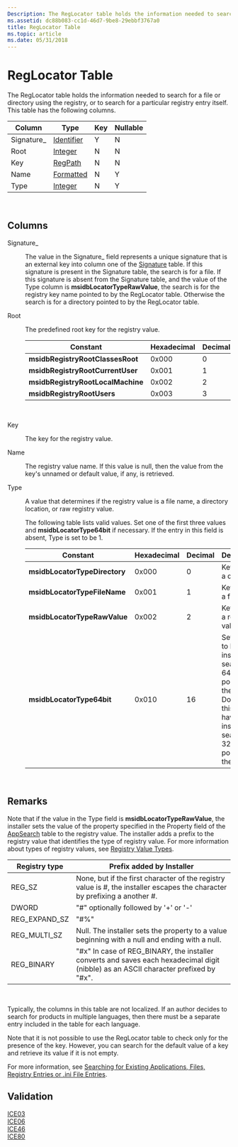 ```yaml
---
Description: The RegLocator table holds the information needed to search for a file or directory using the registry, or to search for a particular registry entry itself. This table has the following columns.
ms.assetid: dc88b083-cc1d-46d7-9be8-29ebbf3767a0
title: RegLocator Table
ms.topic: article
ms.date: 05/31/2018
---
```


# RegLocator Table

The RegLocator table holds the information needed to search for a file or directory using the registry, or to search for a particular registry entry itself. This table has the following columns.



| Column      | Type                         | Key | Nullable |
|-------------|------------------------------|-----|----------|
| Signature\_ | [Identifier](identifier.md) | Y   | N        |
| Root        | [Integer](integer.md)       | N   | N        |
| Key         | [RegPath](regpath.md)       | N   | N        |
| Name        | [Formatted](formatted.md)   | N   | Y        |
| Type        | [Integer](integer.md)       | N   | Y        |



 

## Columns

<dl> <dt>

<span id="Signature_"></span><span id="signature_"></span><span id="SIGNATURE_"></span>Signature\_
</dt> <dd>

The value in the Signature\_ field represents a unique signature that is an external key into column one of the [Signature](signature-table.md) table. If this signature is present in the Signature table, the search is for a file. If this signature is absent from the Signature table, and the value of the Type column is **msidbLocatorTypeRawValue**, the search is for the registry key name pointed to by the RegLocator table. Otherwise the search is for a directory pointed to by the RegLocator table.

</dd> <dt>

<span id="Root"></span><span id="root"></span><span id="ROOT"></span>Root
</dt> <dd>

The predefined root key for the registry value.



| Constant                          | Hexadecimal | Decimal | Root key             |
|-----------------------------------|-------------|---------|----------------------|
| **msidbRegistryRootClassesRoot**  | 0x000       | 0       | HKEY\_CLASSES\_ROOT  |
| **msidbRegistryRootCurrentUser**  | 0x001       | 1       | HKEY\_CURRENT\_USER  |
| **msidbRegistryRootLocalMachine** | 0x002       | 2       | HKEY\_LOCAL\_MACHINE |
| **msidbRegistryRootUsers**        | 0x003       | 3       | HKEY\_USERS          |



 

</dd> <dt>

<span id="Key"></span><span id="key"></span><span id="KEY"></span>Key
</dt> <dd>

The key for the registry value.

</dd> <dt>

<span id="Name"></span><span id="name"></span><span id="NAME"></span>Name
</dt> <dd>

The registry value name. If this value is null, then the value from the key's unnamed or default value, if any, is retrieved.

</dd> <dt>

<span id="Type"></span><span id="type"></span><span id="TYPE"></span>Type
</dt> <dd>

A value that determines if the registry value is a file name, a directory location, or raw registry value.

The following table lists valid values. Set one of the first three values and **msidbLocatorType64bit** if necessary. If the entry in this field is absent, Type is set to be 1.



| Constant                      | Hexadecimal | Decimal | Description                                                                                                                                                        |
|-------------------------------|-------------|---------|--------------------------------------------------------------------------------------------------------------------------------------------------------------------|
| **msidbLocatorTypeDirectory** | 0x000       | 0       | Key path is a directory.                                                                                                                                           |
| **msidbLocatorTypeFileName**  | 0x001       | 1       | Key path is a file name.                                                                                                                                           |
| **msidbLocatorTypeRawValue**  | 0x002       | 2       | Key path is a registry value.                                                                                                                                      |
| **msidbLocatorType64bit**     | 0x010       | 16      | Set this bit to have the installer search the 64-bit portion of the registry. Do not set this bit to have the installer search the 32-bit portion of the registry. |



 

</dd> </dl>

## Remarks

Note that if the value in the Type field is **msidbLocatorTypeRawValue**, the installer sets the value of the property specified in the Property field of the [AppSearch](appsearch-table.md) table to the registry value. The installer adds a prefix to the registry value that identifies the type of registry value. For more information about types of registry values, see [Registry Value Types](../sysinfo/registry-value-types.md).



| Registry type   | Prefix added by Installer                                                                                                               |
|-----------------|-----------------------------------------------------------------------------------------------------------------------------------------|
| REG\_SZ         | None, but if the first character of the registry value is \#, the installer escapes the character by prefixing a another \#.            |
| DWORD           | "\#" optionally followed by '+' or '-'                                                                                                  |
| REG\_EXPAND\_SZ | "\#%"                                                                                                                                   |
| REG\_MULTI\_SZ  | Null. The installer sets the property to a value beginning with a null and ending with a null.                                          |
| REG\_BINARY     | "\#x" In case of REG\_BINARY, the installer converts and saves each hexadecimal digit (nibble) as an ASCII character prefixed by "\#x". |



 

Typically, the columns in this table are not localized. If an author decides to search for products in multiple languages, then there must be a separate entry included in the table for each language.

Note that it is not possible to use the RegLocator table to check only for the presence of the key. However, you can search for the default value of a key and retrieve its value if it is not empty.

For more information, see [Searching for Existing Applications, Files, Registry Entries or .ini File Entries](searching-for-existing-applications-files-registry-entries-or--ini-file-entries.md).

## Validation

<dl>

[ICE03](ice03.md)  
[ICE06](ice06.md)  
[ICE46](ice46.md)  
[ICE80](ice80.md)  
</dl>

 

 